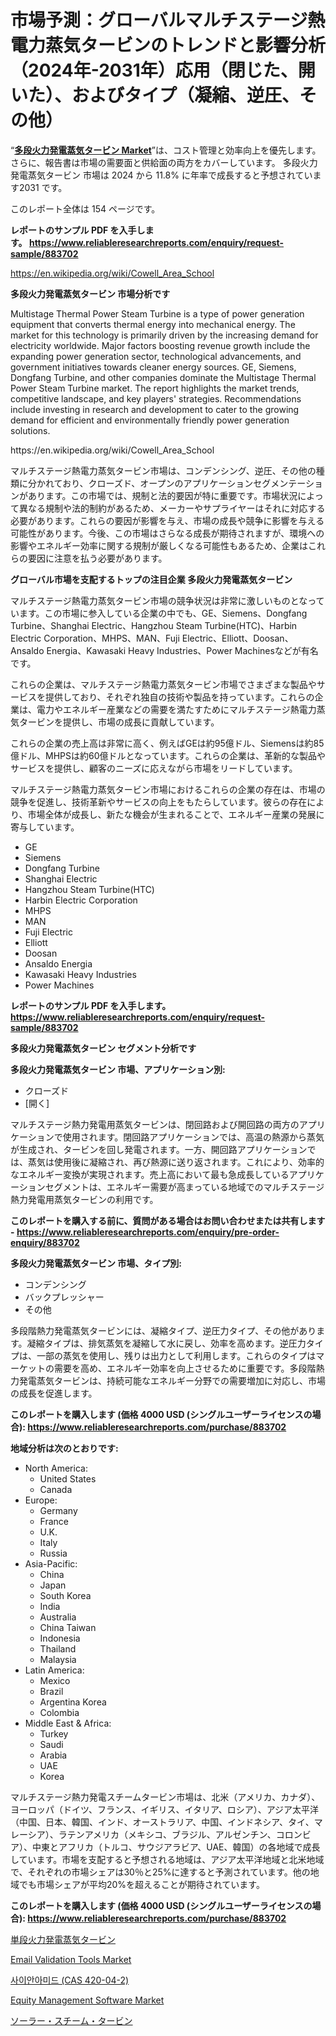 <p><h1>市場予測：グローバルマルチステージ熱電力蒸気タービンのトレンドと影響分析（2024年-2031年）応用（閉じた、開いた）、およびタイプ（凝縮、逆圧、その他）</h1></p><p>&ldquo;<strong><a href="https://www.reliableresearchreports.com/multistage-thermal-power-steam-turbine-r883702">多段火力発電蒸気タービン Market</a></strong>&rdquo;は、コスト管理と効率向上を優先します。 さらに、報告書は市場の需要面と供給面の両方をカバーしています。 多段火力発電蒸気タービン 市場は 2024 から 11.8% に年率で成長すると予想されています2031 です。</p>
<p>このレポート全体は 154 ページです。</p>
<p><strong>レポートのサンプル PDF を入手します。&nbsp;<a href="https://www.reliableresearchreports.com/enquiry/request-sample/883702">https://www.reliableresearchreports.com/enquiry/request-sample/883702</a></strong></p>
<p><a href="https://en.wikipedia.org/wiki/Cowell_Area_School">https://en.wikipedia.org/wiki/Cowell_Area_School</a></p>
<p><strong>多段火力発電蒸気タービン 市場分析です</strong></p>
<p><p>Multistage Thermal Power Steam Turbine is a type of power generation equipment that converts thermal energy into mechanical energy. The market for this technology is primarily driven by the increasing demand for electricity worldwide. Major factors boosting revenue growth include the expanding power generation sector, technological advancements, and government initiatives towards cleaner energy sources. GE, Siemens, Dongfang Turbine, and other companies dominate the Multistage Thermal Power Steam Turbine market. The report highlights the market trends, competitive landscape, and key players' strategies. Recommendations include investing in research and development to cater to the growing demand for efficient and environmentally friendly power generation solutions.</p></p>
<p>https://en.wikipedia.org/wiki/Cowell_Area_School</p>
<p><p>マルチステージ熱電力蒸気タービン市場は、コンデンシング、逆圧、その他の種類に分かれており、クローズド、オープンのアプリケーションセグメンテーションがあります。この市場では、規制と法的要因が特に重要です。市場状況によって異なる規制や法的制約があるため、メーカーやサプライヤーはそれに対応する必要があります。これらの要因が影響を与え、市場の成長や競争に影響を与える可能性があります。今後、この市場はさらなる成長が期待されますが、環境への影響やエネルギー効率に関する規制が厳しくなる可能性もあるため、企業はこれらの要因に注意を払う必要があります。</p></p>
<p><strong>グローバル市場を支配するトップの注目企業 多段火力発電蒸気タービン</strong></p>
<p><p>マルチステージ熱電力蒸気タービン市場の競争状況は非常に激しいものとなっています。この市場に参入している企業の中でも、GE、Siemens、Dongfang Turbine、Shanghai Electric、Hangzhou Steam Turbine(HTC)、Harbin Electric Corporation、MHPS、MAN、Fuji Electric、Elliott、Doosan、Ansaldo Energia、Kawasaki Heavy Industries、Power Machinesなどが有名です。</p><p>これらの企業は、マルチステージ熱電力蒸気タービン市場でさまざまな製品やサービスを提供しており、それぞれ独自の技術や製品を持っています。これらの企業は、電力やエネルギー産業などの需要を満たすためにマルチステージ熱電力蒸気タービンを提供し、市場の成長に貢献しています。</p><p>これらの企業の売上高は非常に高く、例えばGEは約95億ドル、Siemensは約85億ドル、MHPSは約60億ドルとなっています。これらの企業は、革新的な製品やサービスを提供し、顧客のニーズに応えながら市場をリードしています。</p><p>マルチステージ熱電力蒸気タービン市場におけるこれらの企業の存在は、市場の競争を促進し、技術革新やサービスの向上をもたらしています。彼らの存在により、市場全体が成長し、新たな機会が生まれることで、エネルギー産業の発展に寄与しています。</p></p>
<p><ul><li>GE</li><li>Siemens</li><li>Dongfang Turbine</li><li>Shanghai Electric</li><li>Hangzhou Steam Turbine(HTC)</li><li>Harbin Electric Corporation</li><li>MHPS</li><li>MAN</li><li>Fuji Electric</li><li>Elliott</li><li>Doosan</li><li>Ansaldo Energia</li><li>Kawasaki Heavy Industries</li><li>Power Machines</li></ul></p>
<p><strong>レポートのサンプル PDF を入手します。 <a href="https://www.reliableresearchreports.com/enquiry/request-sample/883702">https://www.reliableresearchreports.com/enquiry/request-sample/883702</a></strong></p>
<p><strong>多段火力発電蒸気タービン セグメント分析です</strong></p>
<p><strong>多段火力発電蒸気タービン 市場、アプリケーション別:</strong></p>
<p><ul><li>クローズド</li><li>[開く]</li></ul></p>
<p><p>マルチステージ熱力発電用蒸気タービンは、閉回路および開回路の両方のアプリケーションで使用されます。閉回路アプリケーションでは、高温の熱源から蒸気が生成され、タービンを回し発電されます。一方、開回路アプリケーションでは、蒸気は使用後に凝縮され、再び熱源に送り返されます。これにより、効率的なエネルギー変換が実現されます。売上高において最も急成長しているアプリケーションセグメントは、エネルギー需要が高まっている地域でのマルチステージ熱力発電用蒸気タービンの利用です。</p></p>
<p><strong>このレポートを購入する前に、質問がある場合はお問い合わせまたは共有します - <a href="https://www.reliableresearchreports.com/enquiry/pre-order-enquiry/883702">https://www.reliableresearchreports.com/enquiry/pre-order-enquiry/883702</a></strong></p>
<p><strong>多段火力発電蒸気タービン 市場、タイプ別:</strong></p>
<p><ul><li>コンデンシング</li><li>バックプレッシャー</li><li>その他</li></ul></p>
<p><p>多段階熱力発電蒸気タービンには、凝縮タイプ、逆圧力タイプ、その他があります。凝縮タイプは、排気蒸気を凝縮して水に戻し、効率を高めます。逆圧力タイプは、一部の蒸気を使用し、残りは出力として利用します。これらのタイプはマーケットの需要を高め、エネルギー効率を向上させるために重要です。多段階熱力発電蒸気タービンは、持続可能なエネルギー分野での需要増加に対応し、市場の成長を促進します。</p></p>
<p><strong>このレポートを購入します (価格 4000 USD (シングルユーザーライセンスの場合): <a href="https://www.reliableresearchreports.com/purchase/883702">https://www.reliableresearchreports.com/purchase/883702</a></strong></p>
<p><strong>地域分析は次のとおりです:</strong></p>
<p><ul>
    <li>
        North America:
        <ul>
            <li>United States</li>
            <li>Canada</li>
        </ul>
    </li>
    <li>
        Europe:
        <ul>
            <li>Germany</li>
            <li>France</li>
            <li>U.K.</li>
            <li>Italy</li>
            <li>Russia</li>
        </ul>
    </li>
    <li>
        Asia-Pacific:
        <ul>
            <li>China</li>
            <li>Japan</li>
            <li>South Korea</li>
            <li>India</li>
            <li>Australia</li>
            <li>China Taiwan</li>
            <li>Indonesia</li>
            <li>Thailand</li>
            <li>Malaysia</li>
        </ul>
    </li>
    <li>
        Latin America:
        <ul>
            <li>Mexico</li>
            <li>Brazil</li>
            <li>Argentina Korea</li>
            <li>Colombia</li>
        </ul>
    </li>
    <li>
        Middle East & Africa:
        <ul>
            <li>Turkey</li>
            <li>Saudi</li>
            <li>Arabia</li>
            <li>UAE</li>
            <li>Korea</li>
        </ul>
    </li>
    </ul></p>
<p><p>マルチステージ熱力発電スチームタービン市場は、北米（アメリカ、カナダ）、ヨーロッパ（ドイツ、フランス、イギリス、イタリア、ロシア）、アジア太平洋（中国、日本、韓国、インド、オーストラリア、中国、インドネシア、タイ、マレーシア）、ラテンアメリカ（メキシコ、ブラジル、アルゼンチン、コロンビア）、中東とアフリカ（トルコ、サウジアラビア、UAE、韓国）の各地域で成長しています。市場を支配すると予想される地域は、アジア太平洋地域と北米地域で、それぞれの市場シェアは30％と25%に達すると予測されています。他の地域でも市場シェアが平均20%を超えることが期待されています。</p></p>
<p><strong>このレポートを購入します (価格 4000 USD (シングルユーザーライセンスの場合): <a href="https://www.reliableresearchreports.com/purchase/883702">https://www.reliableresearchreports.com/purchase/883702</a></strong></p>
<p><p><a href="https://github.com/DanykaKilback/Market-Research-Report-List-2/blob/main/745568087179.md">単段火力発電蒸気タービン</a></p><p><a href="https://github.com/luckyshygirl/Market-Research-Report-List-6/blob/main/email-validation-tools-market.md">Email Validation Tools Market</a></p><p><a href="https://github.com/LuckeyCorbin/Market-Research-Report-List-2/blob/main/9292781107991.md">사이안아미드 (CAS 420-04-2)</a></p><p><a href="https://github.com/vimar16th/Market-Research-Report-List-6/blob/main/equity-management-software-market.md">Equity Management Software Market</a></p><p><a href="https://github.com/RandallRunte2023/Market-Research-Report-List-2/blob/main/839778987178.md">ソーラー・スチーム・タービン</a></p></p>